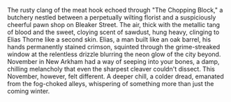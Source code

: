 The rusty clang of the meat hook echoed through "The Chopping Block," a butchery nestled between a perpetually wilting florist and a suspiciously cheerful pawn shop on Bleaker Street.  The air, thick with the metallic tang of blood and the sweet, cloying scent of sawdust, hung heavy, clinging to Elias Thorne like a second skin.  Elias, a man built like an oak barrel, his hands permanently stained crimson, squinted through the grime-streaked window at the relentless drizzle blurring the neon glow of the city beyond. November in New Arkham had a way of seeping into your bones, a damp, chilling melancholy that even the sharpest cleaver couldn't dissect. This November, however, felt different.  A deeper chill, a colder dread, emanated from the fog-choked alleys, whispering of something more than just the coming winter.
